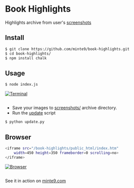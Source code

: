 # Book Highlights

Highlights archive from user's [screenshots](https://github.com/minte9/book-highlights/tree/main/files_archive/)

## Install

~~~sh
$ git clone https://github.com/minte9/book-highlights.git
$ cd book-highlights/
$ npm install chalk
~~~

## Usage

~~~sh
$ node index.js
~~~

[![Terminal](https://www.minte9.com/lib/images/github/book-highlights/highlight_02.png)](https://www.minte9.com)

##

- Save your images to [screenshots/](https://github.com/minte9/book-highlights/tree/main/files_archive/screenshots) archive directory.
- Run the [update](https://github.com/minte9/book-highlights/blob/main/update.py) script 

~~~sh
$ python update.py
~~~

##

## Browser

~~~sh
<iframe src="/book-highlights/public_html/index.htm" 
    width=450 height=350 frameborder=0 scrolling=no>
</iframe>
~~~

[![Browser](https://www.minte9.com/lib/images/github/book-highlights/m9_08.png)](https://www.minte9.com)

##

See it in action on [minte9.com](https://www.minte9.com)
